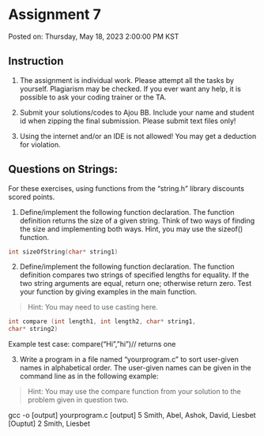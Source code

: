 # Assignment 7

Posted on: Thursday, May 18, 2023 2:00:00 PM KST

## Instruction

1. The assignment is individual work. Please attempt all the tasks by yourself. Plagiarism may be checked. If you ever want any help, it is possible to ask your coding trainer or the TA.

2. Submit your solutions/codes to Ajou BB. Include your name and student id when zipping the final submission. Please submit text files only!

3. Using the internet and/or an IDE is not allowed! You may get a deduction for violation.

## Questions on Strings:

For these exercises, using functions from the “string.h” library discounts scored
points.

1. Define/implement the following function declaration. The function definition returns
   the size of a given string. Think of two ways of finding the size and implementing
   both ways. Hint, you may use the sizeof() function.

```C
int sizeOfString(char* string1)
```

2. Define/implement the following function declaration. The function definition compares two strings of specified lengths for equality. If the two string arguments are equal, return one; otherwise return zero. Test your function by giving examples in the main function.

> Hint: You may need to use casting here.

```C
int compare (int length1, int length2, char* string1,
char* string2)
```

Example test case: compare(“Hi”,”hi”)// returns one

3. Write a program in a file named “yourprogram.c” to sort user-given names in alphabetical order. The user-given names can be given in the command line as in the following example:

> Hint: You may use the compare function from your solution to the problem given in question two.

gcc -o [output] yourprogram.c
[output] 5 Smith, Abel, Ashok, David, Liesbet
[Ouptut] 2 Smith, Liesbet
